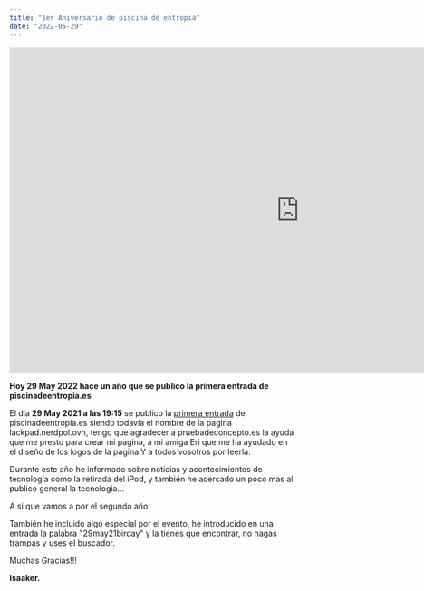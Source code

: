 ```yaml
---
title: "1er Aniversario de piscina de entropia"
date: "2022-05-29"
---
```


<iframe width="1022" height="575" src="https://www.youtube.com/embed/ds_Qe2WOLdQ" title="Primer aniversario" frameborder="0" allow="accelerometer; autoplay; clipboard-write; encrypted-media; gyroscope; picture-in-picture; web-share" allowfullscreen></iframe>

**Hoy 29 May 2022 hace un año que se publico la primera entrada de piscinadeentropia.es** 

El dia **29 May 2021 a las 19:15** se publico la [primera entrada](https://piscinadeentropia.es/bienvenids/) de piscinadeentropia.es siendo todavía el nombre de la pagina lackpad.nerdpol.ovh, tengo que agradecer a pruebadeconcepto.es la ayuda que me presto para crear mi pagina, a mi amiga Eri que me ha ayudado en el diseño de los logos de la pagina.Y a todos vosotros por leerla.

Durante este año he informado sobre noticias y acontecimientos de tecnología como la retirada del iPod, y también he acercado un poco mas al publico general la tecnologia...

A si que vamos a por el segundo año!

También he incluido algo especial por el evento, he introducido en una entrada la palabra "29may21birday" y la tienes que encontrar, no hagas trampas y uses el buscador.


Muchas Gracias!!!

**Isaaker.**
